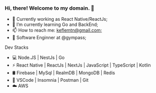 ### Hi, there! Welcome to my domain. 👋

<!--
**KeflemTrindade/KeflemTrindade** is a ✨ _special_ ✨ repository because its `README.md` (this file) appears on your GitHub profile.

Here are some ideas to get you started:
-->

- 🔭 Currently working as React Native/ReactJs;
- 🌱 I’m currently learning Go and BackEnd;
- 📫 How to reach me: [keflemtn@gmail.com;](https://www.linkedin.com/in/keflem-trindade-905938164/)
- 💼 Software Enginner at @gympass;

 Dev Stacks
 
- 💻 Node.JS | NestJs | Go
- ⚡ React Native | ReactJs | NextJs | JavaScript | TypeScript | Kotlin
- 🛢 Firebase | MySql | RealmDB | MongoDB | Redis
- 🔧 VSCode | Insomnia | Postman | Git
- ☁️  AWS
